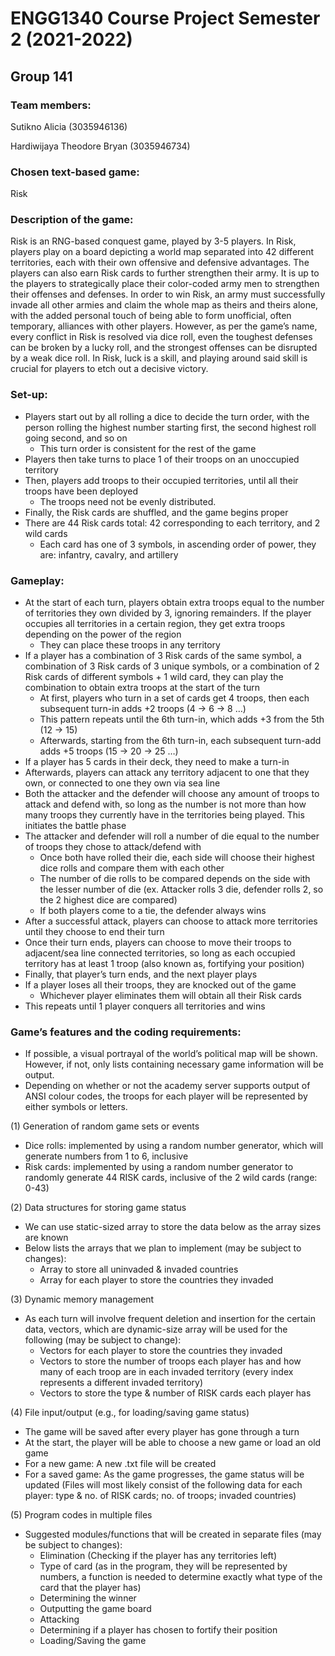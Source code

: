 # ENGG1340 Course Project Semester 2 (2021-2022)
## Group 141

### Team members:
Sutikno Alicia (3035946136)

Hardiwijaya Theodore Bryan (3035946734)

### Chosen text-based game:
Risk

### Description of the game:
Risk is an RNG-based conquest game, played by 3-5 players. In Risk, players play on a board depicting a world map separated into 42 different territories, each with their own offensive and defensive advantages. The players can also earn Risk cards to further strengthen their army. It is up to the players to strategically place their color-coded army men to strengthen their offenses and defenses. In order to win Risk, an army must successfully invade all other armies and claim the whole map as theirs and theirs alone, with the added personal touch of being able to form unofficial, often temporary, alliances with other players. However, as per the game’s name, every conflict in Risk is resolved via dice roll, even the toughest defenses can be broken by a lucky roll, and the strongest offenses can be disrupted by a weak dice roll. In Risk, luck is a skill, and playing around said skill is crucial for players to etch out a decisive victory.

### Set-up:
- Players start out by all rolling a dice to decide the turn order, with the person rolling the highest number starting first, the second highest roll going second,     and so on
  - This turn order is consistent for the rest of the game
- Players then take turns to place 1 of their troops on an unoccupied territory
- Then, players add troops to their occupied territories, until all their troops have been deployed
  - The troops need not be evenly distributed.
- Finally, the Risk cards are shuffled, and the game begins proper
- There are 44 Risk cards total: 42 corresponding to each territory, and 2 wild cards
  - Each card has one of 3 symbols, in ascending order of power, they are: infantry, cavalry, and artillery

### Gameplay:
- At the start of each turn, players obtain extra troops equal to the number of territories they own divided by 3, ignoring remainders. If the player occupies all       territories in a certain region, they get extra troops depending on the power of the region
  - They can place these troops in any territory
- If a player has a combination of 3 Risk cards of the same symbol, a combination of 3 Risk cards of 3 unique symbols, or a combination of 2 Risk cards of different     symbols + 1 wild card, they can play the combination to obtain extra troops at the start of the turn
  - At first, players who turn in a set of cards get 4 troops, then each subsequent turn-in adds +2 troops (4 -> 6 -> 8 …)
  - This pattern repeats until the 6th turn-in, which adds +3 from the 5th (12 -> 15)
  - Afterwards, starting from the 6th turn-in, each subsequent turn-add adds +5 troops (15 -> 20 -> 25 …)
- If a player has 5 cards in their deck, they need to make a turn-in
- Afterwards, players can attack any territory adjacent to one that they own, or connected to one they own via sea line
- Both the attacker and the defender will choose any amount of troops to attack and defend with, so long as the number is not more than how many troops they currently   have in the territories being played. This initiates the battle phase
- The attacker and defender will roll a number of die equal to the number of troops they chose to attack/defend with
  - Once both have rolled their die, each side will choose their highest dice rolls and compare them with each other
  - The number of die rolls to be compared depends on the side with the lesser number of die (ex. Attacker rolls 3 die, defender rolls 2, so the 2 highest dice are         compared)
  - If both players come to a tie, the defender always wins
- After a successful attack, players can choose to attack more territories until they choose to end their turn
- Once their turn ends, players can choose to move their troops to adjacent/sea line connected territories, so long as each occupied territory has at least 1 troop (also known as, fortifying your position)
- Finally, that player’s turn ends, and the next player plays
- If a player loses all their troops, they are knocked out of the game
  - Whichever player eliminates them will obtain all their Risk cards
- This repeats until 1 player conquers all territories and wins

### Game’s features and the coding requirements:
- If possible, a visual portrayal of the world’s political map will be shown. However, if not, only lists containing necessary game information will be output.
- Depending on whether or not the academy server supports output of ANSI colour codes, the troops for each player will be represented by either symbols or letters.

(1) Generation of random game sets or events
- Dice rolls: implemented by using a random number generator, which will generate numbers from 1 to 6, inclusive
- Risk cards: implemented by using a random number generator to randomly generate 44 RISK cards, inclusive of the 2 wild cards (range: 0-43)

(2) Data structures for storing game status
- We can use static-sized array to store the data below as the array sizes are known
- Below lists the arrays that we plan to implement (may be subject to changes):
    - Array to store all uninvaded & invaded countries
    - Array for each player to store the countries they invaded

(3) Dynamic memory management
- As each turn will involve frequent deletion and insertion for the certain data, vectors, which are dynamic-size array will be used for the following (may be subject to change):
    - Vectors for each player to store the countries they invaded
    - Vectors to store the number of troops each player has and how many of each troop are in each invaded territory (every index represents a different invaded territory)
    - Vectors to store the type & number of RISK cards each player has

(4) File input/output (e.g., for loading/saving game status)
  - The game will be saved after every player has gone through a turn
  - At the start, the player will be able to choose a new game or load an old game
  - For a new game: A new .txt file will be created
  - For a saved game: As the game progresses, the game status will be updated (Files will most likely consist of the following data for each player: type & no. of RISK cards; no. of troops; invaded countries)

(5) Program codes in multiple files
  - Suggested modules/functions that will be created in separate files (may be subject to changes):
      - Elimination (Checking if the player has any territories left)
      - Type of card (as in the program, they will be represented by numbers, a function is needed to determine exactly what type of the card that the player has)
      - Determining the winner
      - Outputting the game board
      - Attacking
      - Determining if a player has chosen to fortify their position
      - Loading/Saving the game
